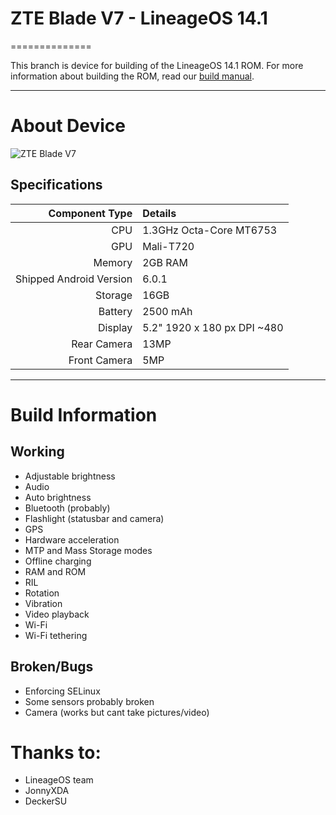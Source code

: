 # ZTE Blade V7 - LineageOS 14.1
==============

This branch is device for building of the LineageOS 14.1 ROM. For more information about building the ROM, read our [build manual](manual).

---

# About Device

![ZTE Blade V7](http://res.www.zte.com.cn/mediares/device/global/product/BLADE-V7/Blade_V7_Parameter.jpg?h=450&w=360 "ZTE Blade V7")


## Specifications

Component Type | Details
-------:|:-------------------------
CPU     | 1.3GHz Octa-Core MT6753
GPU     | Mali-T720
Memory  | 2GB RAM
Shipped Android Version | 6.0.1
Storage | 16GB
Battery | 2500 mAh
Display | 5.2" 1920 x 180 px DPI ~480
Rear Camera | 13MP
Front Camera | 5MP

---

# Build Information

## Working
 * Adjustable brightness
 * Audio
 * Auto brightness
 * Bluetooth (probably)
 * Flashlight (statusbar and camera)
 * GPS
 * Hardware acceleration
 * MTP and Mass Storage modes
 * Offline charging
 * RAM and ROM
 * RIL
 * Rotation
 * Vibration
 * Video playback
 * Wi-Fi
 * Wi-Fi tethering

## Broken/Bugs
 * Enforcing SELinux
 * Some sensors probably broken
 * Camera (works but cant take pictures/video)



# Thanks to:
 * LineageOS team
 * JonnyXDA
 * DeckerSU
